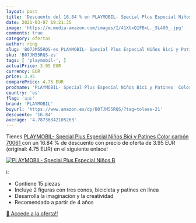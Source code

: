 ```yaml
---
layout: post
title: 'Descuento del 16.84 % en PLAYMOBIL- Special Plus Especial Niños B'
date: 2021-03-07 19:21:35
image: 'https://m.media-amazon.com/images/I/41XUxQ1FBxL._SL400_.jpg'
comments: true
category: ofertas
author: ring
slug: 'B07JM55RQS-es PLAYMOBIL- Special Plus Especial Niños Bici y Patines...'
sku: 'B07JM55RQS-es'
tags: [ 'playmobil-', ]
actualPrice: 3.95 EUR
currency: EUR
price: 3.95
comparePrice: 4.75 EUR
prodname: 'PLAYMOBIL- Special Plus Especial Niños Bici y Patines  Color carbón  70061 '
country: 'es'
flag: '🇪🇸'
brand: 'PLAYMOBIL'
buyurl: 'https://www.amazon.es/dp/B07JM55RQS/?tag=tolees-21'
descuento: '16.84'
average: '4.78736842105263'
---
```


Tienes [PLAYMOBIL- Special Plus Especial Niños Bici y Patines  Color carbón  70061 ](https://www.amazon.es/dp/B07JM55RQS/?tag=tolees-21) con un 16.84 % de descuento con precio de oferta de 3.95 EUR (original: 4.75 EUR) en el siguiente enlace!

[![PLAYMOBIL- Special Plus Especial Niños B](https://m.media-amazon.com/images/I/41XUxQ1FBxL._SL400_.jpg)](https://www.amazon.es/dp/B07JM55RQS/?tag=tolees-21)

ℹ️:

- Contiene 15 piezas
- Incluye 2 figuras con tres conos, bicicleta y patines en línea
- Desarrolla la imaginación y la creatividad
- Recomendado a partir de 4 años

[🛒 Accede a la oferta!!](https://www.amazon.es/dp/B07JM55RQS/?tag=tolees-21)
